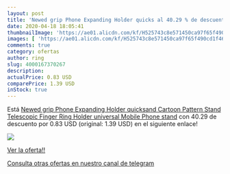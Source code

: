 ```yaml
---
layout: post
title: 'Newed grip Phone Expanding Holder quicks al 40.29 % de descuento'
date: 2020-04-18 18:05:41
thumbnailImage: 'https://ae01.alicdn.com/kf/H525743c8e571450ca97f65f490cd1f46E/Newed-grip-Phone-Expanding-Holder-quicksand-Cartoon-Pattern-Stand-Telescopic-Finger-Ring-Holder-universal-Mobile-Phone.jpg_350x350._SL200_.jpg'
images: [ 'https://ae01.alicdn.com/kf/H525743c8e571450ca97f65f490cd1f46E/Newed-grip-Phone-Expanding-Holder-quicksand-Cartoon-Pattern-Stand-Telescopic-Finger-Ring-Holder-universal-Mobile-Phone.jpg_350x350._SL200_.jpg' ]
comments: true
category: ofertas
author: ring
slug: 4000167370267
description:
actualPrice: 0.83 USD
comparePrice: 1.39 USD
inStock: true
---
```


Está [Newed grip Phone Expanding Holder quicksand Cartoon Pattern Stand Telescopic Finger Ring Holder universal Mobile Phone stand](https://www.amazon.com/dp/4000167370267/?tag=redken08-20) con 40.29 de descuento por 0.83 USD (original: 1.39 USD) en el siguiente enlace!

[![](https://ae01.alicdn.com/kf/H525743c8e571450ca97f65f490cd1f46E/Newed-grip-Phone-Expanding-Holder-quicksand-Cartoon-Pattern-Stand-Telescopic-Finger-Ring-Holder-universal-Mobile-Phone.jpg_350x350._SL200_.jpg)](https://www.amazon.com/dp/4000167370267/?tag=redken08-20)

[Ver la oferta!!](https://www.amazon.com/dp/4000167370267/?tag=redken08-20)

[Consulta otras ofertas en nuestro canal de telegram](https://t.me/s/ofertas25)

